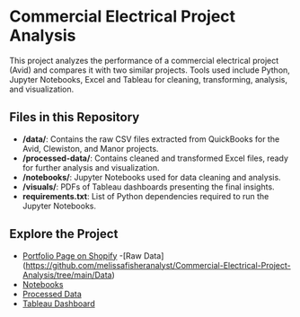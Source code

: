 # Commercial Electrical Project Analysis

This project analyzes the performance of a commercial electrical project (Avid) and compares it with two similar projects. Tools used include Python, Jupyter Notebooks, Excel and Tableau for cleaning, transforming, analysis, and visualization.

## Files in this Repository
- **/data/**: Contains the raw CSV files extracted from QuickBooks for the Avid, Clewiston, and Manor projects.
- **/processed-data/**: Contains cleaned and transformed Excel files, ready for further analysis and visualization.
- **/notebooks/**: Jupyter Notebooks used for data cleaning and analysis.
- **/visuals/**: PDFs of Tableau dashboards presenting the final insights.
- **requirements.txt**: List of Python dependencies required to run the Jupyter Notebooks.

## Explore the Project
- [Portfolio Page on Shopify]([https://your-shopify-url.com](https://melissafisheranalytics.com/))
-[Raw Data] (https://github.com/melissafisheranalyst/Commercial-Electrical-Project-Analysis/tree/main/Data)
- [Notebooks](https://github.com/melissafisheranalyst/Commercial-Electrical-Project-Analysis/tree/main/Notebooks)
- [Processed Data](https://github.com/melissafisheranalyst/Commercial-Electrical-Project-Analysis/tree/main/Processed%20Data)
- [Tableau Dashboard](https://public.tableau.com/app/profile/melissa.fisher7777/viz/AComparisonandAnalysisofCommercialElectricalJobPerformance/ExploringJobMarginsandKeyMetrics#1)
